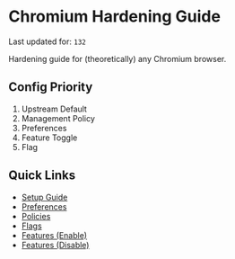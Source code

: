 # Chromium Hardening Guide

Last updated for: `132`

Hardening guide for (theoretically) any Chromium browser.

## Config Priority

1) Upstream Default
2) Management Policy
3) Preferences
4) Feature Toggle
5) Flag

## Quick Links

- [Setup Guide](SETUP_GUIDE.md)
- [Preferences](/configs/PREFERENCES.md)
- [Policies](/configs/POLICIES.md)
- [Flags](/configs/FLAGS.md)
- [Features (Enable)](/configs/ENABLE_FEATURES.md)
- [Features (Disable)](/configs/DISABLE_FEATURES.md)
